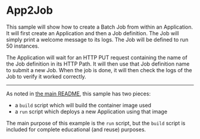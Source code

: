 # App2Job

This sample will show how to create a Batch Job from within an Application.
It will first create an Application and then a Job definition. The Job will
simply print a welcome message to its logs. The Job will be defined to run
50 instances.

The Application will wait for an HTTP PUT request containing the name of the
Job definition in its HTTP Path. It will then use that Job definition name
to submit a new Job. When the job is done, it will then check the logs of the
Job to verify it worked correctly.

- - -

As noted in [the main README](../README.md), this sample has two pieces:

- a `build` script which will build the container image used
- a `run` script which deploys a new Application using that image

The main purpose of this example is the `run` script, but the `build`
script is included for complete educational (and reuse) purposes. 
